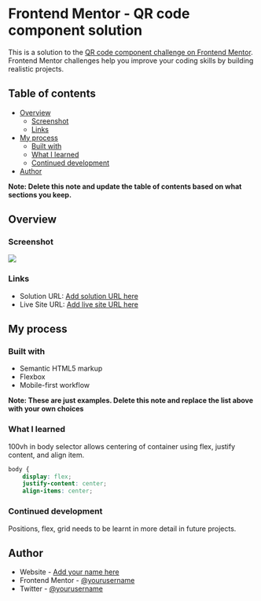 # Frontend Mentor - QR code component solution

This is a solution to the [QR code component challenge on Frontend Mentor](https://www.frontendmentor.io/challenges/qr-code-component-iux_sIO_H). Frontend Mentor challenges help you improve your coding skills by building realistic projects. 

## Table of contents

- [Overview](#overview)
  - [Screenshot](#screenshot)
  - [Links](#links)
- [My process](#my-process)
  - [Built with](#built-with)
  - [What I learned](#what-i-learned)
  - [Continued development](#continued-development)
- [Author](#author)

**Note: Delete this note and update the table of contents based on what sections you keep.**

## Overview

### Screenshot

![](./images/mobile-desktop-solution.png.png)

### Links

- Solution URL: [Add solution URL here](https://github.com/Xephna/qr-code-component-main)
- Live Site URL: [Add live site URL here](https://xephna.github.io/qr-code-component-main/)

## My process

### Built with

- Semantic HTML5 markup
- Flexbox
- Mobile-first workflow

**Note: These are just examples. Delete this note and replace the list above with your own choices**

### What I learned

100vh in body selector allows centering of container using flex, justify content, and align item.

```css
body {
    display: flex;
    justify-content: center;
    align-items: center;
```
### Continued development

Positions, flex, grid needs to be learnt in more detail in future projects.

## Author

- Website - [Add your name here](work-in-progress)
- Frontend Mentor - [@yourusername](https://www.frontendmentor.io/profile/Xephna)
- Twitter - [@yourusername](work-in-progress)
